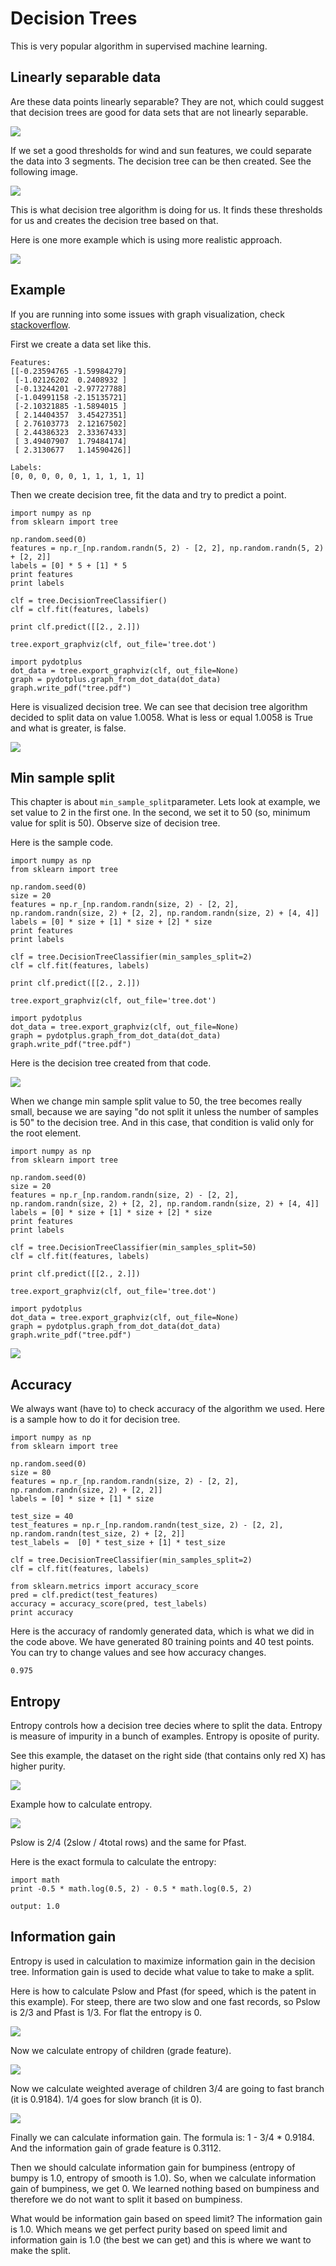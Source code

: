 # Decision Trees

This is very popular algorithm in supervised machine learning.

## Linearly separable data

Are these data points linearly separable? They are not, which could suggest that decision trees are good for data sets that are not linearly separable.

![](/assets/decision-trees-separable.png)

If we set a good thresholds for wind and sun features, we could separate the data into 3 segments. The decision tree can be then created. See the following image.

![](/assets/decision-tree-windy-sunny.png)

This is what decision tree algorithm is doing for us. It finds these thresholds for us and creates the decision tree based on that.

Here is one more example which is using more realistic approach.

![](/assets/decision-tree-realone.png)

## Example

If you are running into some issues with graph visualization, check [stackoverflow](http://stackoverflow.com/questions/18438997/why-is-pydot-unable-to-find-graphvizs-executables-in-windows-8).

First we create a data set like this.

```
Features: 
[[-0.23594765 -1.59984279]
 [-1.02126202  0.2408932 ]
 [-0.13244201 -2.97727788]
 [-1.04991158 -2.15135721]
 [-2.10321885 -1.5894015 ]
 [ 2.14404357  3.45427351]
 [ 2.76103773  2.12167502]
 [ 2.44386323  2.33367433]
 [ 3.49407907  1.79484174]
 [ 2.3130677   1.14590426]]

Labels:
[0, 0, 0, 0, 0, 1, 1, 1, 1, 1]
```

Then we create decision tree, fit the data and try to predict a point.

```
import numpy as np
from sklearn import tree

np.random.seed(0)
features = np.r_[np.random.randn(5, 2) - [2, 2], np.random.randn(5, 2) + [2, 2]]
labels = [0] * 5 + [1] * 5
print features
print labels

clf = tree.DecisionTreeClassifier()
clf = clf.fit(features, labels)

print clf.predict([[2., 2.]])

tree.export_graphviz(clf, out_file='tree.dot')

import pydotplus
dot_data = tree.export_graphviz(clf, out_file=None)
graph = pydotplus.graph_from_dot_data(dot_data)
graph.write_pdf("tree.pdf")
```

Here is visualized decision tree. We can see that decision tree algorithm decided to split data on value 1.0058. What is less or equal 1.0058 is True and what is greater, is false.

![](/assets/decision-tree-simple.png)

## Min sample split

This chapter is about `min_sample_split`parameter. Lets look at example, we set value to 2 in the first one. In the second, we set it to 50 \(so, minimum value for split is 50\). Observe size of decision tree.

Here is the sample code.

```
import numpy as np
from sklearn import tree

np.random.seed(0)
size = 20
features = np.r_[np.random.randn(size, 2) - [2, 2], np.random.randn(size, 2) + [2, 2], np.random.randn(size, 2) + [4, 4]]
labels = [0] * size + [1] * size + [2] * size
print features
print labels

clf = tree.DecisionTreeClassifier(min_samples_split=2)
clf = clf.fit(features, labels)

print clf.predict([[2., 2.]])

tree.export_graphviz(clf, out_file='tree.dot')

import pydotplus
dot_data = tree.export_graphviz(clf, out_file=None)
graph = pydotplus.graph_from_dot_data(dot_data)
graph.write_pdf("tree.pdf")
```

Here is the decision tree created from that code.

![](/assets/decision-tree-minsplit2.png)

When we change min sample split value to 50, the tree becomes really small, because we are saying "do not split it unless the number of samples is 50" to the decision tree. And in this case, that condition is valid only for the root element.

```
import numpy as np
from sklearn import tree

np.random.seed(0)
size = 20
features = np.r_[np.random.randn(size, 2) - [2, 2], np.random.randn(size, 2) + [2, 2], np.random.randn(size, 2) + [4, 4]]
labels = [0] * size + [1] * size + [2] * size
print features
print labels

clf = tree.DecisionTreeClassifier(min_samples_split=50)
clf = clf.fit(features, labels)

print clf.predict([[2., 2.]])

tree.export_graphviz(clf, out_file='tree.dot')

import pydotplus
dot_data = tree.export_graphviz(clf, out_file=None)
graph = pydotplus.graph_from_dot_data(dot_data)
graph.write_pdf("tree.pdf")
```

![](/assets/decision-tree-minsplit50.png)

## Accuracy

We always want \(have to\) to check accuracy of the algorithm we used. Here is a sample how to do it for decision tree.

```
import numpy as np
from sklearn import tree

np.random.seed(0)
size = 80
features = np.r_[np.random.randn(size, 2) - [2, 2], np.random.randn(size, 2) + [2, 2]]
labels = [0] * size + [1] * size

test_size = 40
test_features = np.r_[np.random.randn(test_size, 2) - [2, 2], np.random.randn(test_size, 2) + [2, 2]]
test_labels =  [0] * test_size + [1] * test_size

clf = tree.DecisionTreeClassifier(min_samples_split=2)
clf = clf.fit(features, labels)

from sklearn.metrics import accuracy_score
pred = clf.predict(test_features)
accuracy = accuracy_score(pred, test_labels)
print accuracy 
```

Here is the accuracy of randomly generated data, which is what we did in the code above. We have generated 80 training points and 40 test points. You can try to change values and see how accuracy changes.

```
0.975
```

## Entropy

Entropy controls how a decision tree decies where to split the data. Entropy is measure of impurity in a bunch of examples. Entropy is oposite of purity.

See this example, the dataset on the right side \(that contains only red X\) has higher purity.

![](/assets/decision-tree-purity.png)

Example how to calculate entropy.

![](/assets/dt-entropy.png)

Pslow is 2/4 \(2slow / 4total rows\) and the same for Pfast.

Here is the exact formula to calculate the entropy:

```
import math
print -0.5 * math.log(0.5, 2) - 0.5 * math.log(0.5, 2)

output: 1.0
```

## Information gain

Entropy is used in calculation to maximize information gain in the decision tree. Information gain is used to decide what value to take to make a split.

Here is how to calculate Pslow and Pfast \(for speed, which is the patent in this example\). For steep, there are two slow and one fast records, so Pslow is 2/3 and Pfast is 1/3. For flat the entropy is 0.

![](/assets/info-gain-x.png)

Now we calculate entropy of children \(grade feature\).

![](/assets/dt-information-gain.png)

Now we calculate weighted average of children 3/4 are going to fast branch \(it is 0.9184\). 1/4 goes for slow branch \(it is 0\).

![](/assets/info-gainx2.png)

Finally we can calculate information gain. The formula is: 1 - 3/4 \* 0.9184. And the information gain of grade feature is 0.3112.

Then we should calculate information gain for bumpiness \(entropy of bumpy is 1.0, entropy of smooth is 1.0\). So, when we calculate information gain of bumpiness, we get 0. We learned nothing based on bumpiness and therefore we do not want to split it based on bumpiness.

What would be information gain based on speed limit? The information gain is 1.0. Which means we get perfect purity based on speed limit and information gain is 1.0 \(the best we can get\) and this is where we want to make the split. 







